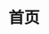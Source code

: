 ---
lang: zh-CN
home: true
title: 首页
actions:
  - text: 快速开始
    link: /guide/
    type: primary
  - text: 项目简介
    link: /guide/
    type: secondary
features:
  - title: 简化开发
    details: 简化开发。
  - title: 统一规范
    details: 统一规范。
  - title: 快速集成
    details: 快速集成。
footer: BSD 2-Clause License | Copyright © 2023-present kuweiguge
---